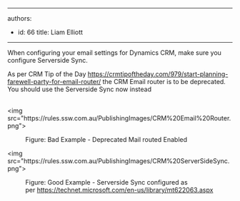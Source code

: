 

---
authors:
  - id: 66
    title: Liam Elliott
---




<span class='intro'> When configuring your email settings for Dynamics CRM, make sure you configure Serverside Sync.<br> </span>

<p>As per CRM Tip of the Day <a href="https&#58;//crmtipoftheday.com/979/start-planning-farewell-party-for-email-router/">https&#58;//crmtipoftheday.com/979/start-planning-farewell-party-for-email-router/</a>&#160;the CRM Email router is to be deprecated. You should use the Serverside Sync now instead<br><br></p><p>​&lt;img src=&quot;https&#58;//rules.ssw.com.au/PublishingImages/CRM%20Email%20Router.png&quot;&gt;​<br></p><dd class="ssw15-rteElement-FigureBad">​​​​Figure&#58; Bad Example - Deprecated Mail routed Enabled<br></dd><p>&lt;img src=&quot;https&#58;//rules.ssw.com.au/PublishingImages/CRM%20ServerSideSync.png&quot;&gt;<br></p><dd class="ssw15-rteElement-FigureGood">Figure&#58; ​​Good Example -&#160;Serverside Sync configured as per&#160;<a href="https&#58;//technet.microsoft.com/en-us/library/mt622063.aspx">https&#58;//technet.microsoft.com/en-us/library/mt622063.aspx​</a><br>&#160;<br></dd><p><br></p>



